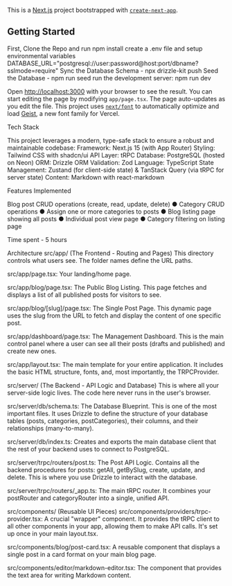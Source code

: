 This is a [Next.js](https://nextjs.org) project bootstrapped with [`create-next-app`](https://nextjs.org/docs/app/api-reference/cli/create-next-app).

## Getting Started

First, Clone the Repo and run npm install
create a .env file and setup environmental variables
DATABASE_URL="postgresql://user:password@host:port/dbname?sslmode=require"
Sync the Database Schema - npx drizzle-kit push
Seed the Database - npm run seed
run the development server: npm run dev


Open [http://localhost:3000](http://localhost:3000) with your browser to see the result.
You can start editing the page by modifying `app/page.tsx`. The page auto-updates as you edit the file.
This project uses [`next/font`](https://nextjs.org/docs/app/building-your-application/optimizing/fonts) to automatically optimize and load [Geist](https://vercel.com/font), a new font family for Vercel.

Tech Stack

This project leverages a modern, type-safe stack to ensure a robust and maintainable codebase:
Framework: Next.js 15 (with App Router)
Styling: Tailwind CSS with shadcn/ui
API Layer: tRPC
Database: PostgreSQL (hosted on Neon)
ORM: Drizzle ORM
Validation: Zod
Language: TypeScript
State Management: Zustand (for client-side state) & TanStack Query (via tRPC for server state)
Content: Markdown with react-markdown

Features Implemented

Blog post CRUD operations (create, read, update, delete)
● Category CRUD operations
● Assign one or more categories to posts
● Blog listing page showing all posts
● Individual post view page
● Category filtering on listing page

Time spent - 5 hours

Architecture
src/app/ (The Frontend - Routing and Pages)
This directory controls what users see. The folder names define the URL paths.

src/app/page.tsx: Your landing/home page.

src/app/blog/page.tsx: The Public Blog Listing. This page fetches and displays a list of all published posts for visitors to see.

src/app/blog/[slug]/page.tsx: The Single Post Page. This dynamic page uses the slug from the URL to fetch and display the content of one specific post.

src/app/dashboard/page.tsx: The Management Dashboard. This is the main control panel where a user can see all their posts (drafts and published) and create new ones.

src/app/layout.tsx: The main template for your entire application. It includes the basic HTML structure, fonts, and, most importantly, the TRPCProvider.

src/server/ (The Backend - API Logic and Database)
This is where all your server-side logic lives. The code here never runs in the user's browser.

src/server/db/schema.ts: The Database Blueprint. This is one of the most important files. It uses Drizzle to define the structure of your database tables (posts, categories, postCategories), their columns, and their relationships (many-to-many).

src/server/db/index.ts: Creates and exports the main database client that the rest of your backend uses to connect to PostgreSQL.

src/server/trpc/routers/post.ts: The Post API Logic. Contains all the backend procedures for posts: getAll, getBySlug, create, update, and delete. This is where you use Drizzle to interact with the database.

src/server/trpc/routers/_app.ts: The main tRPC router. It combines your postRouter and categoryRouter into a single, unified API.

src/components/ (Reusable UI Pieces)
src/components/providers/trpc-provider.tsx: A crucial "wrapper" component. It provides the tRPC client to all other components in your app, allowing them to make API calls. It's set up once in your main layout.tsx.

src/components/blog/post-card.tsx: A reusable component that displays a single post in a card format on your main blog page.

src/components/editor/markdown-editor.tsx: The component that provides the text area for writing Markdown content.


